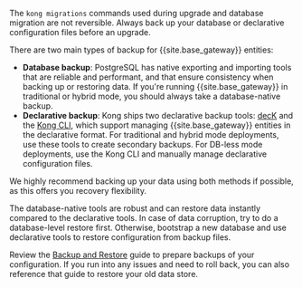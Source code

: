 
The `kong migrations` commands used during upgrade and database migration are not reversible.
Always back up your database or declarative configuration files before an upgrade.

There are two main types of backup for {{site.base_gateway}} entities:
* **Database backup**: PostgreSQL has native exporting and importing tools that are reliable and performant, and that ensure consistency when backing up or restoring data. If you're running {{site.base_gateway}} in traditional or hybrid mode, you should always take a database-native backup.
* **Declarative backup**: Kong ships two declarative backup tools: [decK](/deck/) and the [Kong CLI](/gateway/{{include.kong_version}}/reference/cli/), which support managing {{site.base_gateway}} entities in the declarative format.
For traditional and hybrid mode deployments, use these tools to create secondary backups. For DB-less mode deployments, use the Kong CLI and manually manage declarative configuration files.

We highly recommend backing up your data using both methods if possible, as this offers you recovery flexibility. 

The database-native tools are robust and can restore data instantly compared to the declarative tools. 
In case of data corruption, try to do a database-level restore first. 
Otherwise, bootstrap a new database and use declarative tools to restore configuration from backup files.

Review the [Backup and Restore](/gateway/{{include.kong_version}}/upgrade/backup-and-restore/) guide to 
prepare backups of your configuration.
If you run into any issues and need to roll back, you can also reference that guide to restore your old data store.